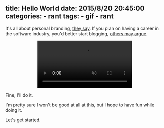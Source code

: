 title: Hello World
date: 2015/8/20 20:45:00
categories:
    - rant
tags:
    - gif
    - rant
---
It's all about personal branding, [they say](http://chase-seibert.github.io/blog/2014/08/01/why-blogging.html). If you plan on having a career in the software industry, you'd better start blogging, [others may argue](http://emptysqua.re/blog/write-an-excellent-programming-blog/). 

<center>
    <video autoplay="" loop="" muted="">
        <source type="video/webm" src="https://v.gon.al/fineilldoit.webm">
        <source type="video/mp4" src="https://v.gon.al/fineilldoit.mp4">
    </video>
</center>

Fine, I'll do it.

I'm pretty sure I won't be good at all at this, but I hope to have fun while doing it.

Let's get started.
